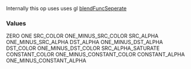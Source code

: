 Internally this op uses uses gl [blendFuncSeperate](https://registry.khronos.org/OpenGL-Refpages/gl4/html/glBlendFuncSeparate.xhtml)

### Values

ZERO
ONE
SRC_COLOR
ONE_MINUS_SRC_COLOR
SRC_ALPHA
ONE_MINUS_SRC_ALPHA
DST_ALPHA
ONE_MINUS_DST_ALPHA
DST_COLOR
ONE_MINUS_DST_COLOR
SRC_ALPHA_SATURATE
CONSTANT_COLOR
ONE_MINUS_CONSTANT_COLOR
CONSTANT_ALPHA
ONE_MINUS_CONSTANT_ALPHA